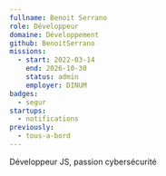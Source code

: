 ```yaml
---
fullname: Benoit Serrano
role: Développeur
domaine: Développement
github: BenoitSerrano
missions:
  - start: 2022-03-14
    end: 2026-10-30
    status: admin
    employer: DINUM
badges:
  - segur
startups:
  - notifications
previously:
  - tous-a-bord
---
```


Développeur JS, passion cybersécurité
